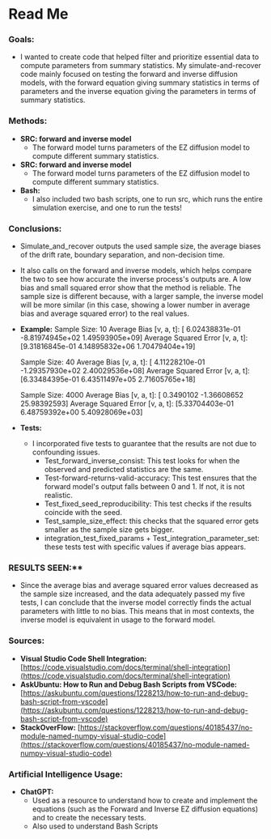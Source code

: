 # Read Me

### Goals:
- I wanted to create code that helped filter and prioritize essential data to compute parameters from summary statistics. My simulate-and-recover code mainly focused on testing the forward and inverse diffusion models, with the forward equation giving summary statistics in terms of parameters and the inverse equation giving the parameters in terms of summary statistics.

### Methods:
- **SRC: forward and inverse model**
  - The forward model turns parameters of the EZ diffusion model to compute different summary statistics.
- **SRC: forward and inverse model**
  - The forward model turns parameters of the EZ diffusion model to compute different summary statistics.
- **Bash:**
  - I also included two bash scripts, one to run src, which runs the entire simulation exercise, and one to run the tests!
  
### Conclusions:
- Simulate_and_recover outputs the used sample size, the average biases of the drift rate, boundary separation, and non-decision time.
- It also calls on the forward and inverse models, which helps compare the two to see how accurate the inverse process's outputs are. A low bias and small squared error show that the method is reliable. The sample size is different because, with a larger sample, the inverse model will be more similar (in this case, showing a lower number in average bias and average squared error) to the real values.
- **Example:** 
  Sample Size: 10
  Average Bias [v, a, t]: [ 6.02438831e-01 -8.81974945e+02  1.49593905e+09]
  Average Squared Error [v, a, t]: [9.31816845e-01 4.14895832e+06 1.70479404e+19]

  Sample Size: 40
  Average Bias [v, a, t]: [ 4.11228210e-01 -1.29357930e+02  2.40029536e+08]
  Average Squared Error [v, a, t]: [6.33484395e-01 6.43511497e+05 2.71605765e+18]

  Sample Size: 4000
  Average Bias [v, a, t]: [ 0.3490102  -1.36608652 25.98392593]
  Average Squared Error [v, a, t]: [5.33704403e-01 6.48759392e+00 5.40928069e+03]
- **Tests:**
  - I incorporated five tests to guarantee that the results are not due to confounding issues.
      - Test_forward_inverse_consist: This test looks for when the observed and predicted statistics are the same.
      - Test-forward-returns-valid-accuracy: This test ensures that the forward model's output falls between 0 and 1. If not, it is not realistic.
      - Test_fixed_seed_reproducibility: This test checks if the results coincide with the seed.
      - Test_sample_size_effect: this checks that the squared error gets smaller as the sample size gets bigger.
      - integration_test_fixed_params + Test_integration_parameter_set: these tests test with specific values if average bias appears.
  

### RESULTS SEEN:**
  - Since the average bias and average squared error values decreased as the sample size increased, and the data adequately passed my five tests, I can conclude that the inverse model correctly finds the actual parameters with little to no bias. This means that in most contexts, the inverse model is equivalent in usage to the forward model.
 
### Sources:
- **Visual Studio Code Shell Integration:**  
  [https://code.visualstudio.com/docs/terminal/shell-integration](https://code.visualstudio.com/docs/terminal/shell-integration)
- **AskUbuntu: How to Run and Debug Bash Scripts from VSCode:**  
  [https://askubuntu.com/questions/1228213/how-to-run-and-debug-bash-script-from-vscode](https://askubuntu.com/questions/1228213/how-to-run-and-debug-bash-script-from-vscode)
- **StackOverFlow:**
  [https://stackoverflow.com/questions/40185437/no-module-named-numpy-visual-studio-code](https://stackoverflow.com/questions/40185437/no-module-named-numpy-visual-studio-code)

### Artificial Intelligence Usage:
- **ChatGPT:**  
  - Used as a resource to understand how to create and implement the equations (such as the Forward and Inverse EZ diffusion equations) and to create the necessary tests.
  - Also used to understand Bash Scripts
